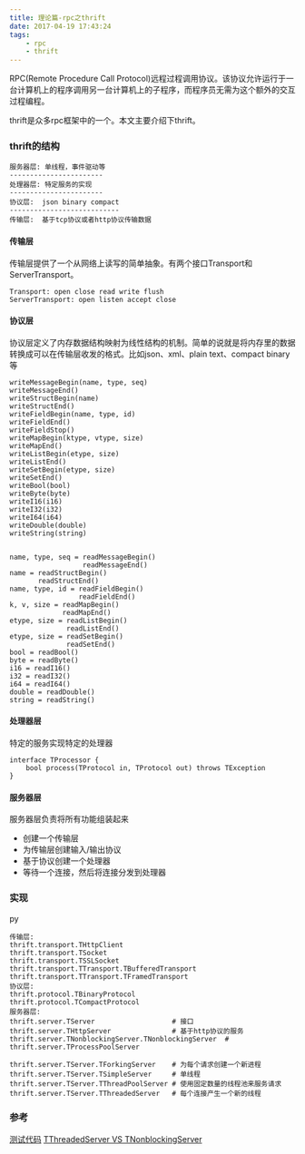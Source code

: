 ```yaml
---
title: 理论篇-rpc之thrift
date: 2017-04-19 17:43:24
tags:
    - rpc
    - thrift
---
```


RPC(Remote Procedure Call Protocol)远程过程调用协议。该协议允许运行于一台计算机上的程序调用另一台计算机上的子程序，而程序员无需为这个额外的交互过程编程。

thrift是众多rpc框架中的一个。本文主要介绍下thrift。

### thrift的结构

```
服务器层: 单线程，事件驱动等
-----------------------
处理器层: 特定服务的实现
-----------------------
协议层:  json binary compact
---------------------------
传输层:  基于tcp协议或者http协议传输数据
```

#### 传输层
传输层提供了一个从网络上读写的简单抽象。有两个接口Transport和ServerTransport。

```
Transport: open close read write flush
ServerTransport: open listen accept close
```

#### 协议层
协议层定义了内存数据结构映射为线性结构的机制。简单的说就是将内存里的数据转换成可以在传输层收发的格式。比如json、xml、plain text、compact binary等

```
writeMessageBegin(name, type, seq)
writeMessageEnd()
writeStructBegin(name)
writeStructEnd()
writeFieldBegin(name, type, id)
writeFieldEnd()
writeFieldStop()
writeMapBegin(ktype, vtype, size)
writeMapEnd()
writeListBegin(etype, size)
writeListEnd()
writeSetBegin(etype, size)
writeSetEnd()
writeBool(bool)
writeByte(byte)
writeI16(i16)
writeI32(i32)
writeI64(i64)
writeDouble(double)
writeString(string)


name, type, seq = readMessageBegin()
                  readMessageEnd()
name = readStructBegin()
       readStructEnd()
name, type, id = readFieldBegin()
                 readFieldEnd()
k, v, size = readMapBegin()
             readMapEnd()
etype, size = readListBegin()
              readListEnd()
etype, size = readSetBegin()
              readSetEnd()
bool = readBool()
byte = readByte()
i16 = readI16()
i32 = readI32()
i64 = readI64()
double = readDouble()
string = readString()
```

#### 处理器层
特定的服务实现特定的处理器
```
interface TProcessor {
    bool process(TProtocol in, TProtocol out) throws TException
}
```

#### 服务器层
服务器层负责将所有功能组装起来

* 创建一个传输层
* 为传输层创建输入/输出协议
* 基于协议创建一个处理器
* 等待一个连接，然后将连接分发到处理器

### 实现

py

```
传输层:
thrift.transport.THttpClient
thrift.transport.TSocket
thrift.transport.TSSLSocket
thrift.transport.TTransport.TBufferedTransport
thrift.transport.TTransport.TFramedTransport
协议层:
thrift.protocol.TBinaryProtocol
thrift.protocol.TCompactProtocol
服务器层:
thrift.server.TServer                   # 接口
thrift.server.THttpServer               # 基于http协议的服务
thrift.server.TNonblockingServer.TNonblockingServer  #
thrift.server.TProcessPoolServer

thrift.server.TServer.TForkingServer    # 为每个请求创建一个新进程
thrift.server.TServer.TSimpleServer     # 单线程
thrift.server.TServer.TThreadPoolServer # 使用固定数量的线程池来服务请求
thrift.server.TServer.TThreadedServer   # 每个连接产生一个新的线程
```

### 参考

[测试代码](https://github.com/fenghui2013/myblog_source/tree/master/python/thrift_test)
[TThreadedServer VS TNonblockingServer](https://github.com/m1ch1/mapkeeper/wiki/TThreadedServer-vs.-TNonblockingServer)